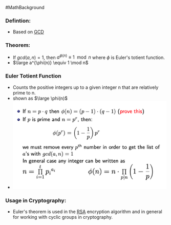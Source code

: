 #MathBackground 
### Defintion:
- Based on [GCD](GCD.md)
### Theorem: 
- If $gcd(a, n) = 1$, then $a^{\phi(n)} \equiv 1 \mod n$ where $\phi$ is Euler's totient function.
- $\large a^{\phi(n)} \equiv 1 \mod n$
### Euler Totient Function
- Counts the positive integers up to a given integer n that are relatively prime to n.
- shown as $\large \phi(n)$
-  ![](Attachments/EulerTotient.png)
### Usage in Cryptography:
- Euler's theorem is used in the [RSA](RSA.md) encryption algorithm and in general for working with cyclic groups in cryptography.